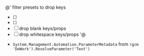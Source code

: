 
@'
filter presets to drop keys
- [ ]   [System.Management.Automation.PSCmdlet]::CommonParameters
- [ ] [System.Management.Automation.PSCmdlet]::OptionalCommonParameters
- [ ] drop blank keys/props
- [ ] drop whitespace keys/props
'@

- `System.Management.Automation.ParameterMetadata` from `(gcm 'DoWork').ResolveParameter('Text')`